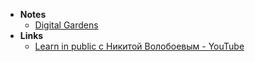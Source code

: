 - **Notes**
	- [Digital Gardens](Digital%20Gardens.md)
- **Links**
	- [Learn in public c Никитой Волобоевым - YouTube](https://www.youtube.com/watch?v=fqWX6hZdAoU)

